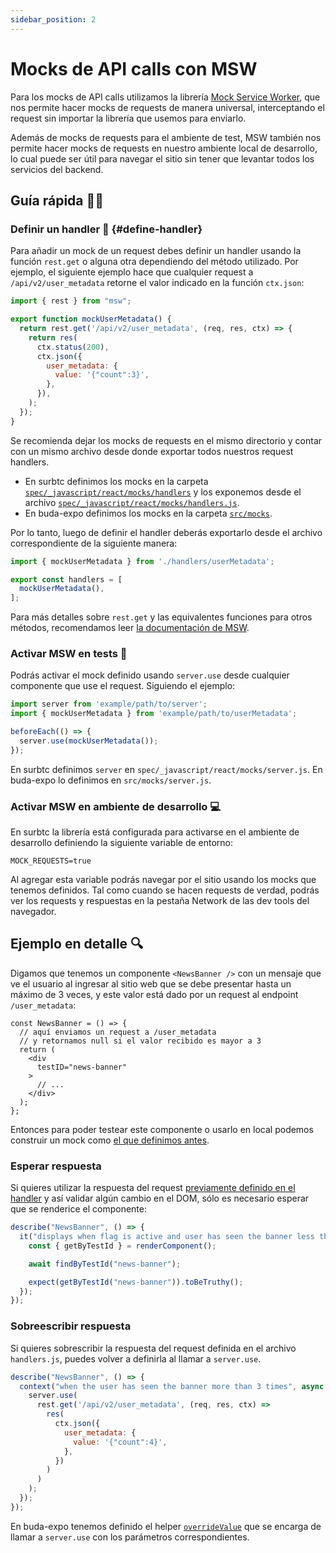 ```yaml
---
sidebar_position: 2
---
```


# Mocks de API calls con MSW

Para los mocks de API calls utilizamos la librería [Mock Service Worker](https://mswjs.io/), que nos permite hacer
mocks de requests de manera universal, interceptando el request sin importar la librería que usemos para enviarlo. 

Además de mocks de requests para el ambiente de test, MSW también nos permite hacer mocks de requests en nuestro ambiente local de desarrollo, lo cual puede ser útil para navegar el sitio sin tener que levantar todos los servicios del backend.

## Guía rápida 🏃‍♂️

### Definir un handler 🎯 {#define-handler}

Para añadir un mock de un request debes definir un handler usando la función `rest.get` o alguna otra dependiendo del método utilizado. Por ejemplo, el siguiente ejemplo hace que cualquier request a `/api/v2/user_metadata` retorne el valor indicado en la función `ctx.json`:

```js title="userMetadata.js"
import { rest } from "msw";

export function mockUserMetadata() {
  return rest.get('/api/v2/user_metadata', (req, res, ctx) => {
    return res(
      ctx.status(200),
      ctx.json({
        user_metadata: {
          value: '{"count":3}',
        },
      }),
    );
  });
}
```

Se recomienda dejar los mocks de requests en el mismo directorio y contar con un mismo archivo desde donde exportar todos nuestros request handlers.
- En surbtc definimos los mocks en la carpeta [`spec/_javascript/react/mocks/handlers`](https://github.com/budacom/surbtc/tree/master/spec/_javascript/react/mocks/handlers) y los exponemos desde el archivo [`spec/_javascript/react/mocks/handlers.js`](https://github.com/budacom/surbtc/blob/master/spec/_javascript/react/mocks/handlers.js).
- En buda-expo definimos los mocks en la carpeta [`src/mocks`](https://github.com/budacom/buda-expo/blob/master/src/mocks/handlers.js).

Por lo tanto, luego de definir el handler deberás exportarlo desde el archivo correspondiente de la siguiente manera:

```js title="handlers.js"
import { mockUserMetadata } from './handlers/userMetadata';

export const handlers = [
  mockUserMetadata(),
];
```



Para más detalles sobre `rest.get` y las equivalentes funciones para otros métodos, recomendamos leer [la documentación de MSW](https://mswjs.io/docs/api/rest).



### Activar MSW en tests 🧪

Podrás activar el mock definido usando `server.use` desde cualquier componente que use el request. Siguiendo el ejemplo:

```js title="path/to/myTest.spec.js"
import server from 'example/path/to/server';
import { mockUserMetadata } from 'example/path/to/userMetadata';

beforeEach(() => {
  server.use(mockUserMetadata());
});
```

En surbtc definimos `server` en `spec/_javascript/react/mocks/server.js`. En buda-expo lo definimos en `src/mocks/server.js`.

### Activar MSW en ambiente de desarrollo 💻

En surbtc la librería está configurada para activarse en el ambiente de desarrollo definiendo la siguiente variable de entorno:

```env title=".env.local"
MOCK_REQUESTS=true
```

Al agregar esta variable podrás navegar por el sitio usando los mocks que tenemos definidos. Tal como cuando se hacen requests de verdad, podrás ver los requests y respuestas en la pestaña Network de las dev tools del navegador. 


## Ejemplo en detalle 🔍

Digamos que tenemos un componente `<NewsBanner />` con un mensaje que ve el usuario al ingresar
al sitio web que se debe presentar hasta un máximo de 3 veces, y este valor está dado por un request al endpoint `/user_metadata`:

```tsx title="src/features/news-banner/index.tsx"
const NewsBanner = () => {
  // aquí enviamos un request a /user_metadata
  // y retornamos null si el valor recibido es mayor a 3
  return (
    <div
      testID="news-banner"
    >
      // ...
    </div>
  );
};
```

Entonces para poder testear este componente o usarlo en local podemos construir un mock como [el que definimos antes](#define-handler).

### Esperar respuesta


Si quieres utilizar la respuesta del request [previamente definido en el handler](#define-handler)
y así validar algún cambio en el DOM, sólo es necesario esperar que se renderice el componente:

```js title="src/features/news-banner/__tests__/index.spec.js"
describe("NewsBanner", () => {
  it("displays when flag is active and user has seen the banner less than 3 times", async () => {
    const { getByTestId } = renderComponent();

    await findByTestId("news-banner");

    expect(getByTestId("news-banner")).toBeTruthy();
  });
});
```

### Sobreescribir respuesta

Si quieres sobrescribir la respuesta del request definida en el archivo `handlers.js`, puedes volver a definirla al llamar a `server.use`.

```js title="src/features/news-banner/__tests__/index.spec.js"
describe("NewsBanner", () => {
  context("when the user has seen the banner more than 3 times", async () => {
    server.use(
      rest.get('/api/v2/user_metadata', (req, res, ctx) =>
        res(
          ctx.json({
            user_metadata: {
              value: '{"count":4}',
            },
          })
        )
      )
    );
  });
});
```

En buda-expo tenemos definido el helper [`overrideValue`](https://github.com/budacom/buda-expo/blob/master/src/mocks/helpers.jsx) que se encarga de llamar a `server.use` con los parámetros correspondientes.
